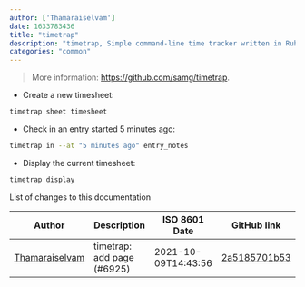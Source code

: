 ```yaml
---
author: ['Thamaraiselvam']
date: 1633783436
title: "timetrap"
description: "timetrap, Simple command-line time tracker written in Ruby."
categories: "common"
---
```

> More information: <https://github.com/samg/timetrap>.

- Create a new timesheet:

```bash
timetrap sheet timesheet
```

- Check in an entry started 5 minutes ago:

```bash
timetrap in --at "5 minutes ago" entry_notes
```

- Display the current timesheet:

```bash
timetrap display
```
List of changes to this documentation


Author | Description | ISO 8601 Date | GitHub link
------|-----|-----|-----
[Thamaraiselvam](mailto:thamaraiselvam@live.com) | timetrap: add page (#6925) | 2021-10-09T14:43:56 | [2a5185701b53](https://github.com/tldr-pages/tldr/commit/2a5185701b53694f0b26f375d1f9e9fcaee2ffb9)

